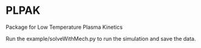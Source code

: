 # PLPAK
Package for Low Temperature Plasma Kinetics

Run the example/solveWithMech.py to run the simulation and save the data.
